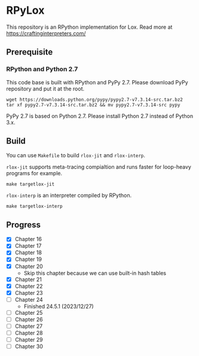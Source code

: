 # RPyLox

This repository is an RPython implementation for Lox. Read more at https://craftinginterpreters.com/

## Prerequisite

### RPython and Python 2.7

This code base is built with RPython and PyPy 2.7. Please download PyPy repository and put it at the root.

```shell
wget https://downloads.python.org/pypy/pypy2.7-v7.3.14-src.tar.bz2
tar xf pypy2.7-v7.3.14-src.tar.bz2 && mv pypy2.7-v7.3.14-src pypy
```

PyPy 2.7 is based on Python 2.7. Please install Python 2.7 instead of Python 3.x.

## Build

You can use `Makefile` to build `rlox-jit` and `rlox-interp`.

`rlox-jit` supports meta-tracing compialtion and runs faster for loop-heavy programs for example.

```shell
make targetlox-jit
```

`rlox-interp` is an interpreter compiled by RPython.

```shell
make targetlox-interp
```


## Progress

- [x] Chapter 16
- [x] Chapter 17
- [x] Chapter 18
- [x] Chapter 19
- [x] Chapter 20
  - Skip this chapter because we can use built-in hash tables
- [x] Chapter 21
- [x] Chapter 22
- [x] Chapter 23
- [ ] Chapter 24
  - Finished 24.5.1 (2023/12/27)
- [ ] Chapter 25
- [ ] Chapter 26
- [ ] Chapter 27
- [ ] Chapter 28
- [ ] Chapter 29
- [ ] Chapter 30
